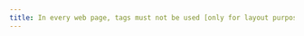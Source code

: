 ```yaml
---
title: In every web page, tags must not be used [only for layout purposes](#only-for-layout-purposes). Is this rule respected?
---
```

